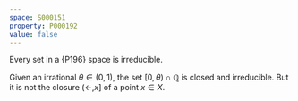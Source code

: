 ```yaml
---
space: S000151
property: P000192
value: false
---
```


Every set in a {P196} space is irreducible.

Given an irrational $\theta\in(0,1)$, the set $[0,\theta)\cap\mathbb Q$ is closed and irreducible.
But it is not the closure $(\leftarrow,x]$ of a point $x\in X$.
